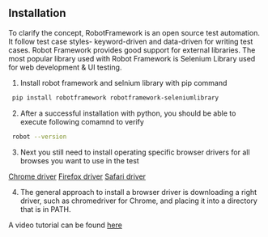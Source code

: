 ## Installation
To clarify the concept, RobotFramework is an open source test automation. It follow test case styles- keyword-driven and data-driven for writing test cases. Robot Framework provides good support for external libraries. The most popular library used with Robot Framework is Selenium Library used for web development & UI testing.

1. Install robot framework and selnium library with pip command 
```bash
 pip install robotframework robotframework-seleniumlibrary
```
2. After a successful installation with python, you should be able to execute following comamnd to verify
```bash
 robot --version
```

3. Next you still need to install operating specific browser drivers for all browses you want to use in the test

[Chrome driver](https://sites.google.com/a/chromium.org/chromedriver/downloads)
[Firefox driver](https://github.com/mozilla/geckodriver/releases)
[Safari driver](https://webkit.org/blog/6900/webdriver-support-in-safari-10/)

4. The general approach to install a browser driver is downloading a right driver, such as chromedriver for Chrome, and placing it into a directory that is in PATH.

A video tutorial can be found [here](https://youtu.be/ZqqIRgNn1vM?t=598)